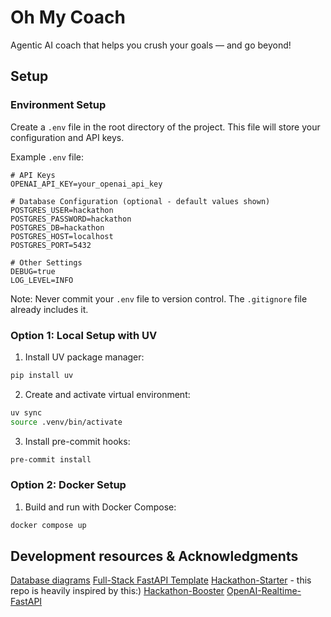 # Oh My Coach
Agentic AI coach that helps you crush your goals — and go beyond!

## Setup
### Environment Setup
Create a `.env` file in the root directory of the project. This file will store your configuration and API keys.

Example `.env` file:
```env
# API Keys
OPENAI_API_KEY=your_openai_api_key

# Database Configuration (optional - default values shown)
POSTGRES_USER=hackathon
POSTGRES_PASSWORD=hackathon
POSTGRES_DB=hackathon
POSTGRES_HOST=localhost
POSTGRES_PORT=5432

# Other Settings
DEBUG=true
LOG_LEVEL=INFO
```

Note: Never commit your `.env` file to version control. The `.gitignore` file already includes it.

### Option 1: Local Setup with UV
1. Install UV package manager:
```bash
pip install uv
```

2. Create and activate virtual environment:
```bash
uv sync
source .venv/bin/activate
```

3. Install pre-commit hooks:
```bash
pre-commit install
```

### Option 2: Docker Setup
1. Build and run with Docker Compose:
```bash
docker compose up
```

## Development resources & Acknowledgments
[Database diagrams](https://dbdiagram.io/)
[Full-Stack FastAPI Template](https://github.com/fastapi/full-stack-fastapi-template)
[Hackathon-Starter](https://github.com/Kabanosk/hackathon-starter/) - this repo is heavily inspired by this:)
[Hackathon-Booster](https://github.com/igorjakus/hackathon-booster/)
[OpenAI-Realtime-FastAPI](https://github.com/Geo-Joy/openai-realtime-fastapi)